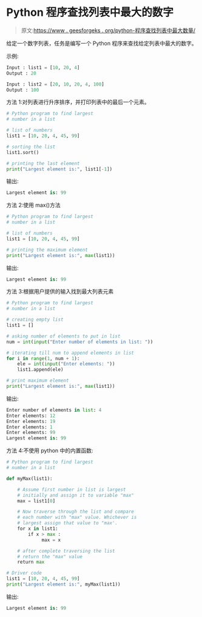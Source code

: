 # Python 程序查找列表中最大的数字

> 原文:[https://www . geesforgeks . org/python-程序查找列表中最大数量/](https://www.geeksforgeeks.org/python-program-to-find-largest-number-in-a-list/)

给定一个数字列表，任务是编写一个 Python 程序来查找给定列表中最大的数字。

示例:

```py
Input : list1 = [10, 20, 4]
Output : 20

Input : list2 = [20, 10, 20, 4, 100]
Output : 100
```

方法 1:对列表进行升序排序，并打印列表中的最后一个元素。

```py
# Python program to find largest
# number in a list

# list of numbers
list1 = [10, 20, 4, 45, 99]

# sorting the list
list1.sort()

# printing the last element
print("Largest element is:", list1[-1])
```

输出:

```py
Largest element is: 99
```

方法 2:使用 max()方法

```py
# Python program to find largest
# number in a list

# list of numbers
list1 = [10, 20, 4, 45, 99]

# printing the maximum element
print("Largest element is:", max(list1))
```

输出:

```py
Largest element is: 99
```

方法 3:根据用户提供的输入找到最大列表元素

```py
# Python program to find largest
# number in a list

# creating empty list
list1 = []

# asking number of elements to put in list
num = int(input("Enter number of elements in list: "))

# iterating till num to append elements in list
for i in range(1, num + 1):
    ele = int(input("Enter elements: "))
    list1.append(ele)

# print maximum element
print("Largest element is:", max(list1))
```

输出:

```py
Enter number of elements in list: 4
Enter elements: 12
Enter elements: 19
Enter elements: 1
Enter elements: 99
Largest element is: 99
```

方法 4:不使用 python 中的内置函数:

```py
# Python program to find largest
# number in a list

def myMax(list1):

    # Assume first number in list is largest
    # initially and assign it to variable "max"
    max = list1[0]

    # Now traverse through the list and compare 
    # each number with "max" value. Whichever is 
    # largest assign that value to "max'.
    for x in list1:
        if x > max :
             max = x

    # after complete traversing the list 
    # return the "max" value
    return max

# Driver code
list1 = [10, 20, 4, 45, 99]
print("Largest element is:", myMax(list1))
```

输出:

```py
Largest element is: 99
```